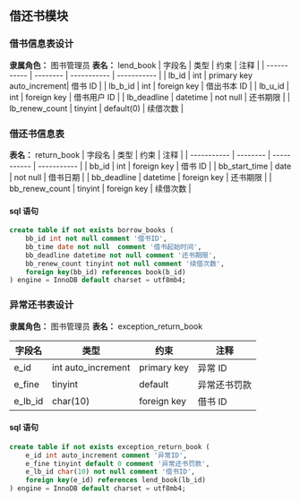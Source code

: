 ## 借还书模块

### 借书信息表设计

**隶属角色：** 图书管理员
**表名：** lend_book
| 字段名 | 类型 | 约束 | 注释 |
| ----------- | -------- | ----------- | ----------- |
| lb_id | int | primary key auto_increment| 借书 ID |
| lb_b_id | int | foreign key | 借出书本 ID |
| lb_u_id | int | foreign key | 借书用户 ID |
| lb_deadline | datetime | not null | 还书期限 |
| lb_renew_count | tinyint | default(0) | 续借次数 |

### 借还书信息表

**表名：** return_book
| 字段名 | 类型 | 约束 | 注释 |
| ----------- | -------- | ----------- | ----------- |
| bb_id | int | foreign key | 借书 ID |
| bb_start_time | date | not null | 借书日期 |
| bb_deadline | datetime | foreign key | 还书期限 |
| bb_renew_count | tinyint | foreign key | 续借次数 |

#### sql 语句

```sql
create table if not exists borrow_books (
    bb_id int not null comment '借书ID',
    bb_time date not null  comment '借书起始时间',
    bb_deadline datetime not null comment '还书期限',
    bb_renew_count tinyint not null comment '续借次数',
    foreign key(bb_id) references book(b_id)
) engine = InnoDB default charset = utf8mb4;
```

### 异常还书表设计

**隶属角色：** 图书管理员
**表名：** exception_return_book

| 字段名  | 类型               | 约束        | 注释         |
| ------- | ------------------ | ----------- | ------------ |
| e_id    | int auto_increment | primary key | 异常 ID      |
| e_fine  | tinyint            | default     | 异常还书罚款 |
| e_lb_id | char(10)           | foreign key | 借书 ID      |

#### sql 语句

```sql
create table if not exists exception_return_book (
    e_id int auto_increment comment '异常ID',
    e_fine tinyint default 0 comment '异常还书罚款',
    e_lb_id char(10) not null comment '借书ID',
    foreign key(e_id) references lend_book(lb_id)
) engine = InnoDB default charset = utf8mb4;
```
